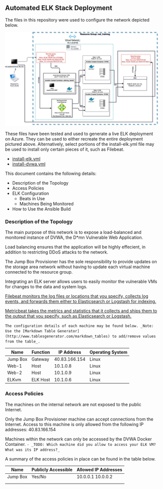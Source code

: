 ## Automated ELK Stack Deployment

The files in this repository were used to configure the network depicted below.

![Red Team Cloud Training](Red_Team_Cloud_Training.png)

These files have been tested and used to generate a live ELK deployment on Azure. They can be used to either recreate the entire deployment pictured above. Alternatively, select portions of the install-elk.yml file may be used to install only certain pieces of it, such as Filebeat.

  - [install-elk.yml](install-elk.yml)
  - [install-dvwa.yml](dvwa-playbook.yml)

This document contains the following details:
- Description of the Topology
- Access Policies
- ELK Configuration
  - Beats in Use
  - Machines Being Monitored
- How to Use the Ansible Build


### Description of the Topology

The main purpose of this network is to expose a load-balanced and monitored instance of DVWA, the D*mn Vulnerable Web Application.

Load balancing ensures that the application will be highly effecient, in addition to restricting DDoS attacks to the network.

The Jump Box Provisioner has the sole responsibility to provide updates on the storage area network without having to update each virtual machine connected to the resource group.


Integrating an ELK server allows users to easily monitor the vulnerable VMs for changes to the data and system logs.

[Filebeat monitors the log files or locations that you specify, collects log events, and forwards them either to Elasticsearch or Logstash for indexing.](https://www.elastic.co/guide/en/beats/filebeat/current//filebeat-overview.html)

[Metricbeat takes the metrics and statistics that it collects and ships them to the output that you specify, such as Elasticsearch or Logstash.](https://www.elastic.co/guide/en/beats/metricbeat/7.14/metricbeat-overview.html#:~:text=Metricbeat%20takes%20the%20metrics%20and,HAProxy)

`The configuration details of each machine may be found below.
_Note: Use the [Markdown Table Generator](http://www.tablesgenerator.com/markdown_tables) to add/remove values from the table_.`

| Name     | Function | IP Address       | Operating System |
|----------|----------|------------------|------------------|
| Jump Box | Gateway  | 40.83.166.154    | Linux            |
| Web-1    | Host     | 10.1.0.8         | Linux            |
| Web-2    | Host     | 10.1.0.9         | Linux            |
| ELKvm    | ELK Host | 10.1.0.6         | Linux            |

### Access Policies

The machines on the internal network are not exposed to the public Internet.

Only the Jump Box Provisioner machine can accept connections from the Internet. Access to this machine is only allowed from the following IP addresses: 40.83.166.154

Machines within the network can only be accessed by the DVWA Docker Container.
`- _TODO: Which machine did you allow to access your ELK VM? What was its IP address?_`


A summary of the access policies in place can be found in the table below.

| Name     | Publicly Accessible | Allowed IP Addresses |
|----------|---------------------|----------------------|
| Jump Box | Yes/No              | 10.0.0.1 10.0.0.2    |
|          |                     |                      |
|          |                     |                      |

